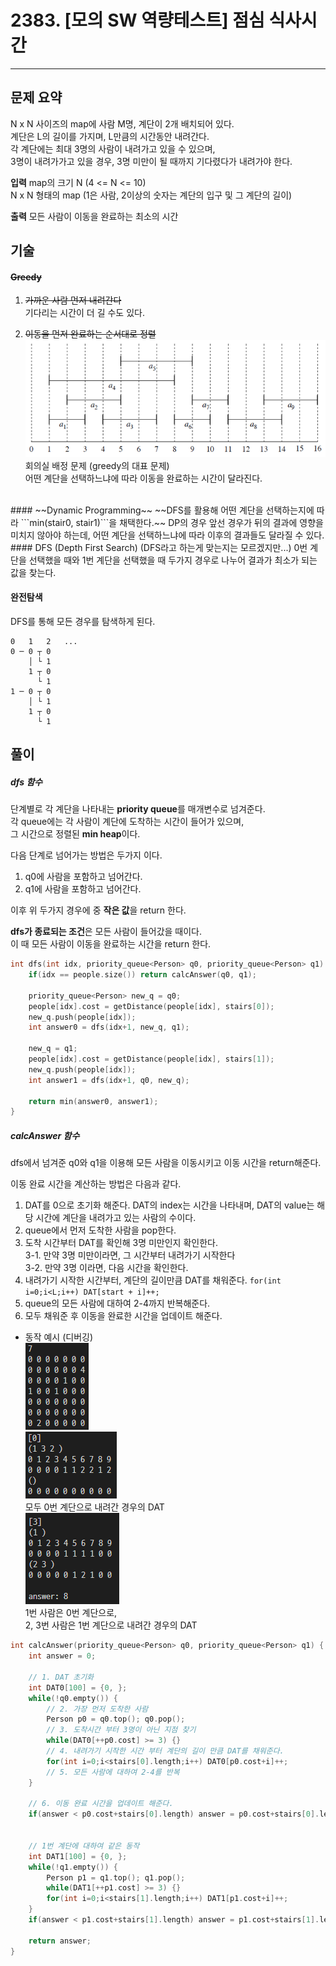 # 2383. [모의 SW 역량테스트] 점심 식사시간
---

##  문제 요약
N x N 사이즈의 map에 사람 M명, 계단이 2개 배치되어 있다.    
계단은 L의 길이를 가지며, L만큼의 시간동안 내려간다.    
각 계단에는 최대 3명의 사람이 내려가고 있을 수 있으며,    
3명이 내려가가고 있을 경우, 3명 미만이 될 때까지 기다렸다가 내려가야 한다.

**입력**
map의 크기 N (4 <= N <= 10)    
N x N 형태의 map (1은 사람, 2이상의 숫자는 계단의 입구 및 그 계단의 길이)

**출력**
모든 사람이 이동을 완료하는 최소의 시간

## 기술
#### ~~Greedy~~
1. ~~가까운 사람 먼저 내려간다~~    
기다리는 시간이 더 길 수도 있다.

2. ~~이동을 먼저 완료하는 순서대로 정렬~~    
![greedy 회의실문제](./img/greedy.png) 회의실 배정 문제 (greedy의 대표 문제)    
어떤 계단을 선택하느냐에 따라 이동을 완료하는 시간이 달라진다.
<br>
#### ~~Dynamic Programming~~
~~DFS를 활용해 어떤 계단을 선택하는지에 따라 ```min(stair0, stair1)```을 채택한다.~~    
DP의 경우 앞선 경우가 뒤의 결과에 영향을 미치지 않아야 하는데,    
어떤 계단을 선택하느냐에 따라 이후의 결과들도 달라질 수 있다.
<br>
#### DFS (Depth First Search)
(DFS라고 하는게 맞는지는 모르겠지만...)    
0번 계단을 선택했을 때와 1번 계단을 선택했을 때 두가지 경우로 나누어 결과가 최소가 되는 값을 찾는다.

#### 완전탐색
DFS를 통해 모든 경우를 탐색하게 된다.    
```
0   1   2   ...
0 ─ 0 ┬ 0
    │ └ 1
    1 ┬ 0
      └ 1
1 ─ 0 ┬ 0
    │ └ 1
    1 ┬ 0
      └ 1
```

## 풀이

##### dfs 함수

단계별로 각 계단을 나타내는 **priority queue**를 매개변수로 넘겨준다.    
각 queue에는 각 사람이 계단에 도착하는 시간이 들어가 있으며,    
그 시간으로 정렬된 **min heap**이다.    

다음 단계로 넘어가는 방법은 두가지 이다.    
1. q0에 사람을 포함하고 넘어간다.    
2. q1에 사람을 포함하고 넘어간다.    

이후 위 두가지 경우에 중 **작은 값**을 return 한다.    

**dfs가 종료되는 조건**은 모든 사람이 들어갔을 때이다.    
이 때 모든 사람이 이동을 완료하는 시간을 return 한다.

```C++
int dfs(int idx, priority_queue<Person> q0, priority_queue<Person> q1) {
    if(idx == people.size()) return calcAnswer(q0, q1);

    priority_queue<Person> new_q = q0;
    people[idx].cost = getDistance(people[idx], stairs[0]);
    new_q.push(people[idx]);
    int answer0 = dfs(idx+1, new_q, q1);

    new_q = q1;
    people[idx].cost = getDistance(people[idx], stairs[1]);
    new_q.push(people[idx]);
    int answer1 = dfs(idx+1, q0, new_q);

    return min(answer0, answer1);
}
```


##### calcAnswer 함수
dfs에서 넘겨준 q0와 q1을 이용해 모든 사람을 이동시키고 이동 시간을 return해준다.

이동 완료 시간을 계산하는 방법은 다음과 같다.
1. DAT를 0으로 초기화 해준다.
DAT의 index는 시간을 나타내며,
DAT의 value는 해당 시간에 계단을 내려가고 있는 사람의 수이다.
2. queue에서 먼저 도착한 사람을 pop한다.
3. 도착 시간부터 DAT를 확인해 3명 미만인지 확인한다.    
3-1. 만약 3명 미만이라면, 그 시간부터 내려가기 시작한다    
3-2. 만약 3명 이라면, 다음 시간을 확인한다.
4. 내려가기 시작한 시간부터, 계단의 길이만큼 DAT를 채워준다. ```for(int i=0;i<L;i++) DAT[start + i]++;```
5. queue의 모든 사람에 대하여 2-4까지 반복해준다.
6. 모두 채워준 후 이동을 완료한 시간을 업데이트 해준다.

- 동작 예시 (디버깅)   
![0](./img/calcAnswer0.PNG)    
![1](./img/calcAnswer1.PNG)    
모두 0번 계단으로 내려간 경우의 DAT    
![2](./img/calcAnswer2.PNG)    
1번 사람은 0번 계단으로,    
2, 3번 사람은 1번 계단으로 내려간 경우의 DAT

``` C++
int calcAnswer(priority_queue<Person> q0, priority_queue<Person> q1) {
    int answer = 0;

    // 1. DAT 초기화
    int DAT0[100] = {0, };
    while(!q0.empty()) {
        // 2. 가장 먼저 도착한 사람
        Person p0 = q0.top(); q0.pop();
        // 3. 도착시간 부터 3명이 아닌 지점 찾기
        while(DAT0[++p0.cost] >= 3) {}
        // 4. 내려가기 시작한 시간 부터 계단의 길이 만큼 DAT를 채워준다.
        for(int i=0;i<stairs[0].length;i++) DAT0[p0.cost+i]++;
        // 5. 모든 사람에 대하여 2-4를 반복
    }

    // 6. 이동 완료 시간을 업데이트 해준다.
    if(answer < p0.cost+stairs[0].length) answer = p0.cost+stairs[0].length;


    // 1번 계단에 대하여 같은 동작
    int DAT1[100] = {0, };
    while(!q1.empty()) {
        Person p1 = q1.top(); q1.pop();
        while(DAT1[++p1.cost] >= 3) {}
        for(int i=0;i<stairs[1].length;i++) DAT1[p1.cost+i]++;
    }
    if(answer < p1.cost+stairs[1].length) answer = p1.cost+stairs[1].length;

    return answer;
}
```